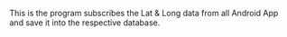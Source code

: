 This is the program subscribes the Lat & Long data from all Android App and save it into the respective database.